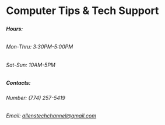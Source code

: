# **Computer Tips \& Tech Support**

##### 

##### Hours:

###### 

###### Mon-Thru: 3:30PM-5:00PM

###### Sat-Sun: 10AM-5PM



##### Contacts:

###### Number: ‪(774) 257-5419‬
###### Email: allenstechchannel@gmail.com


